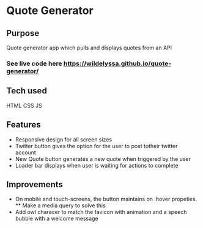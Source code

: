 # Quote Generator

## Purpose
Quote generator app which pulls and displays quotes from an API

### See live code here <https://wildelyssa.github.io/quote-generator/> 

## Tech used
HTML
CSS
JS

## Features
* Responsive design for all screen sizes
* Twitter button gives the option for the user to post totheir twitter account
* New Quote button generates a new quote when triggered by the user
* Loader bar displays when user is waiting for actions to complete

## Improvements
* On mobile and touch-screens, the button maintains on :hover propeties.
  ** Make a media query to solve this
* Add owl characer to match the favicon with animation and a speech bubble with a welcome message
